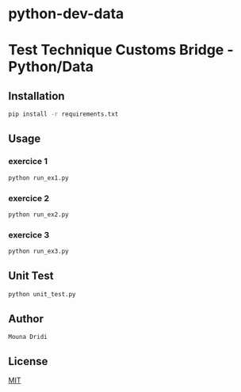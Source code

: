 # python-dev-data
# Test Technique Customs Bridge - Python/Data



## Installation

```bash
pip install -r requirements.txt
```

## Usage

### exercice 1

```bash
python run_ex1.py
```
### exercice 2

```bash
python run_ex2.py
```
### exercice 3

```bash
python run_ex3.py
```

## Unit Test

```bash
python unit_test.py
```



## Author
    Mouna Dridi

## License
[MIT](https://choosealicense.com/licenses/mit/)